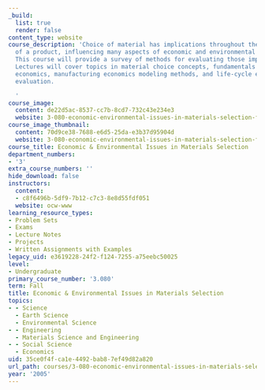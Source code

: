 ```yaml
---
_build:
  list: true
  render: false
content_type: website
course_description: 'Choice of material has implications throughout the life-cycle
  of a product, influencing many aspects of economic and environmental performance.
  This course will provide a survey of methods for evaluating those implications.
  Lectures will cover topics in material choice concepts, fundamentals of engineering
  economics, manufacturing economics modeling methods, and life-cycle environmental
  evaluation.

  '
course_image:
  content: de22d5ac-8537-cc7b-8cd7-732c43e234e3
  website: 3-080-economic-environmental-issues-in-materials-selection-fall-2005
course_image_thumbnail:
  content: 70d9ce38-7688-e6d5-25da-e3b37d95904d
  website: 3-080-economic-environmental-issues-in-materials-selection-fall-2005
course_title: Economic & Environmental Issues in Materials Selection
department_numbers:
- '3'
extra_course_numbers: ''
hide_download: false
instructors:
  content:
  - c8f6496b-5df9-7b12-c7c3-8e8d55fdf051
  website: ocw-www
learning_resource_types:
- Problem Sets
- Exams
- Lecture Notes
- Projects
- Written Assignments with Examples
legacy_uid: e3619228-24f2-f124-7255-a75eebc50025
level:
- Undergraduate
primary_course_number: '3.080'
term: Fall
title: Economic & Environmental Issues in Materials Selection
topics:
- - Science
  - Earth Science
  - Environmental Science
- - Engineering
  - Materials Science and Engineering
- - Social Science
  - Economics
uid: 35ce0f4f-ca1e-4492-bab8-7ef49d82a820
url_path: courses/3-080-economic-environmental-issues-in-materials-selection-fall-2005
year: '2005'
---
```

